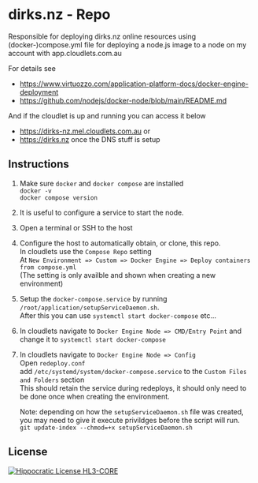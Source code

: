 # dirks.nz - Repo
Responsible for deploying dirks.nz online resources using (docker-)compose.yml file for deploying a node.js image to a node on my account with app.cloudlets.com.au

For details see
* https://www.virtuozzo.com/application-platform-docs/docker-engine-deployment
* https://github.com/nodejs/docker-node/blob/main/README.md

And if the cloudlet is up and running you can access it below 
* https://dirks-nz.mel.cloudlets.com.au or
* https://dirks.nz once the DNS stuff is setup

## Instructions
1. Make sure `docker` and `docker compose` are installed<br>
`docker -v`<br>
`docker compose version`
2. It is useful to configure a service to start the node.
3. Open a terminal or SSH to the host
4. Configure the host to automatically obtain, or clone, this repo. <br>
In cloudlets use the `Compose Repo` setting <br>
At `New Environment => Custom => Docker Engine => Deploy containers from compose.yml` <br>
(The setting is only availble and shown when creating a new environment)
5. Setup the `docker-compose.service` by running <br>
`/root/application/setupServiceDaemon.sh`. <br>
After this you can use `systemctl start docker-compose` etc...
7. In cloudlets navigate to `Docker Engine Node => CMD/Entry Point` and <br>
change it to `systemctl start docker-compose`
8. In cloudlets navigate to `Docker Engine Node => Config`<br>
Open `redeploy.conf`<br>
add `/etc/systemd/system/docker-compose.service` to the `Custom Files and Folders` section<br>
This should retain the service during redeploys, it should only need to be done once when creating the environment. 

   Note: depending on how the `setupServiceDaemon.sh` file was created, you may need to give it execute privildges before the script will run. <br>
   `git update-index --chmod=+x setupServiceDaemon.sh`
## License
[![Hippocratic License HL3-CORE](https://img.shields.io/static/v1?label=Hippocratic%20License&message=HL3-CORE&labelColor=5e2751&color=bc8c3d)](https://firstdonoharm.dev/version/3/0/core.html)